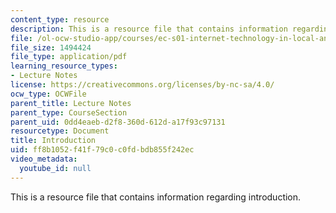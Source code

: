 ```yaml
---
content_type: resource
description: This is a resource file that contains information regarding introduction.
file: /ol-ocw-studio-app/courses/ec-s01-internet-technology-in-local-and-global-communities-spring-2005-summer-2005/ff8b1052f41f79c0c0fdbdb855f242ec_MITEC_S01S05_l1_introd.pdf
file_size: 1494424
file_type: application/pdf
learning_resource_types:
- Lecture Notes
license: https://creativecommons.org/licenses/by-nc-sa/4.0/
ocw_type: OCWFile
parent_title: Lecture Notes
parent_type: CourseSection
parent_uid: 0dd4eaeb-d2f8-360d-612d-a17f93c97131
resourcetype: Document
title: Introduction
uid: ff8b1052-f41f-79c0-c0fd-bdb855f242ec
video_metadata:
  youtube_id: null
---
```

This is a resource file that contains information regarding introduction.
